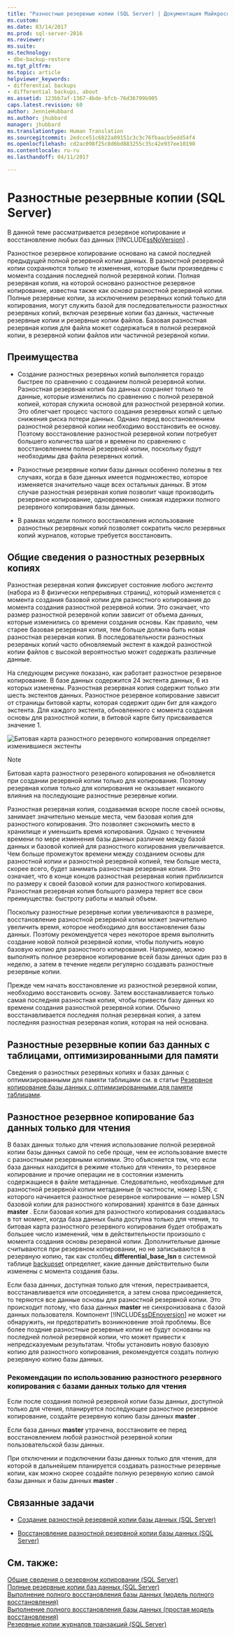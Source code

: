 ```yaml
---
title: "Разностные резервные копии (SQL Server) | Документация Майкрософт"
ms.custom: 
ms.date: 03/14/2017
ms.prod: sql-server-2016
ms.reviewer: 
ms.suite: 
ms.technology:
- dbe-backup-restore
ms.tgt_pltfrm: 
ms.topic: article
helpviewer_keywords:
- differential backups
- differential backups, about
ms.assetid: 123bb7af-1367-4bde-bfcb-76d36799b905
caps.latest.revision: 60
author: JennieHubbard
ms.author: jhubbard
manager: jhubbard
ms.translationtype: Human Translation
ms.sourcegitcommit: 2edcce51c6822a89151c3c3c76fbaacb5edd54f4
ms.openlocfilehash: cd2ac098f25c8d6bd883255c35c42e937ee10190
ms.contentlocale: ru-ru
ms.lasthandoff: 04/11/2017

---
```

# <a name="differential-backups-sql-server"></a>Разностные резервные копии (SQL Server)
  В данной теме рассматривается резервное копирование и восстановление любых баз данных [!INCLUDE[ssNoVersion](../../includes/ssnoversion-md.md)] .  
  
 Разностное резервное копирование основано на самой последней предыдущей полной резервной копии данных. В разностной резервной копии сохраняются только те изменения, которые были произведены с момента создания последней полной резервной копии. Полная резервная копия, на которой основано разностное резервное копирование, известна также как *основа* разностной резервной копии. Полные резервные копии, за исключением резервных копий только для копирования, могут служить базой для последовательности разностных резервных копий, включая резервные копии баз данных, частичные резервные копии и резервные копии файлов. Базовая разностная резервная копия для файла может содержаться в полной резервной копии, в резервной копии файлов или частичной резервной копии.  
  
  
##  <a name="Benefits"></a> Преимущества  
  
-   Создание разностных резервных копий выполняется гораздо быстрее по сравнению с созданием полной резервной копии. Разностная резервная копия баз данных сохраняет только те данные, которые изменились по сравнению с полной резервной копией, которая служила основой для разностной резервной копии. Это облегчает процесс частого создания резервных копий с целью снижения риска потери данных. Однако перед восстановлением разностной резервной копии необходимо восстановить ее основу. Поэтому восстановление разностной резервной копии потребует большего количества шагов и времени по сравнению с восстановлением полной резервной копии, поскольку будут необходимы два файла резервных копий.  
  
-   Разностные резервные копии базы данных особенно полезны в тех случаях, когда в базе данных имеется подмножество, которое изменяется значительно чаще всех остальных данных. В этом случае разностная резервная копия позволит чаще производить резервное копирование, одновременно снижая издержки полного резервного копирования базы данных.  
  
-   В рамках модели полного восстановления использование разностных резервных копий позволяет сократить число резервных копий журналов, которые требуется восстановить.  
  
##  <a name="Overview"></a> Общие сведения о разностных резервных копиях  
 Разностная резервная копия фиксирует состояние любого *экстента* (набора из 8 физически непрерывных страниц), который изменяется с момента создания базовой копии для разностного копирования до момента создания разностной резервной копии. Это означает, что размер разностной резервной копии зависит от объема данных, которые изменились со времени создания основы. Как правило, чем старее базовая резервная копия, тем больше должна быть новая разностная резервная копия. В последовательности разностных резервных копий часто обновляемый экстент в каждой разностной копии файлов с высокой вероятностью может содержать различные данные.  
  
 На следующем рисунке показано, как работает разностное резервное копирование. В базе данных содержится 24 экстента данных, 6 из которых изменены. Разностная резервная копия содержит только эти шесть экстентов данных. Разностное резервное копирование зависит от страницы битовой карты, которая содержит один бит для каждого экстента. Для каждого экстента, обновленного с момента создания основы для разностной копии, в битовой карте биту присваивается значение 1.  
  
 ![Битовая карта разностного резервного копирования определяет изменившиеся экстенты](../../relational-databases/backup-restore/media/bnr-how-diff-backups-work.gif "Битовая карта разностного резервного копирования определяет изменившиеся экстенты")  
  
> [!NOTE]  
>  Битовая карта разностного резервного копирования не обновляется при создании резервной копии только для копирования. Поэтому резервная копия только для копирования не оказывает никакого влияния на последующие разностные резервные копии.  
  
 Разностная резервная копия, создаваемая вскоре после своей основы, занимает значительно меньше места, чем базовая копия для разностного копирования. Это позволяет сэкономить место в хранилище и уменьшить время копирования. Однако с течением времени по мере изменения базы данных различие между базой данных и базовой копией для разностного копирования увеличивается. Чем больше промежуток времени между созданием основы для разностной копии и разностной резервной копией, тем больше места, скорее всего, будет занимать разностная резервная копия. Это означает, что в конце концов разностная резервная копия приблизится по размеру к своей базовой копии для разностного копирования. Разностная резервная копия большого размера теряет все свои преимущества: быстроту работы и малый объем.  
  
 Поскольку разностные резервные копии увеличиваются в размере, восстановление разностной резервной копии может значительно увеличить время, которое необходимо для восстановления базы данных. Поэтому рекомендуется через некоторое время выполнить создание новой полной резервной копии, чтобы получить новую базовую копию для разностного копирования. Например, можно выполнять полное резервное копирование всей базы данных один раз в неделю, а затем в течение недели регулярно создавать разностные резервные копии.  
  
 Прежде чем начать восстановление из разностной резервной копии, необходимо восстановить основу. Затем восстанавливается только самая последняя разностная копия, чтобы привести базу данных ко времени создания разностной резервной копии. Обычно восстанавливается последняя полная резервная копия, а затем последняя разностная резервная копия, которая на ней основана.  
  
## <a name="differential-backups-of-databases-with-memory-optimized-tables"></a>Разностные резервные копии баз данных с таблицами, оптимизированными для памяти  
 Сведения о разностных резервных копиях и базах данных с оптимизированными для памяти таблицами см. в статье [Резервное копирование базы данных с оптимизированными для памяти таблицами](../../relational-databases/in-memory-oltp/backing-up-a-database-with-memory-optimized-tables.md).  
  
##  <a name="ReadOnlyDbs"></a> Разностное резервное копирование баз данных только для чтения  
 В базах данных только для чтения использование полной резервной копии базы данных самой по себе проще, чем ее использование вместе с разностными резервными копиями. Это объясняется тем, что если база данных находится в режиме «только для чтения», то резервное копирование и прочие операции не в состоянии изменить содержащиеся в файле метаданные. Следовательно, необходимые для разностной резервной копии метаданные (в частности, номер LSN, с которого начинается разностное резервное копирование — номер LSN базовой копии для разностного копирования) хранятся в базе данных **master** . Если базовая копия для разностного копирования создавалась в тот момент, когда база данных была доступна только для чтения, то битовая карта разностного резервного копирования будет отображать большее число изменений, чем в действительности произошло с момента создания основы резервной копии. Дополнительные данные считываются при резервном копировании, но не записываются в резервную копию, так как столбец **differential_base_lsn** в системной таблице [backupset](../../relational-databases/system-tables/backupset-transact-sql.md) определяет, какие данные действительно были изменены с момента создания базы.  
  
 Если база данных, доступная только для чтения, перестраивается, восстанавливается или отсоединяется, а затем снова присоединяется, то теряются все данные основы для разностной резервной копии. Это происходит потому, что база данных **master** не синхронизована с базой данных пользователя. Компонент [!INCLUDE[ssDEnoversion](../../includes/ssdenoversion-md.md)] не может ни обнаружить, ни предотвратить возникновение этой проблемы. Все более поздние разностные резервные копии не будут основаны на последней полной резервной копии, что может привести к непредсказуемым результатам. Чтобы установить новую базовую копию для разностного копирования, рекомендуется создать полную резервную копию базы данных.  
  
### <a name="best-practices-for-using-differential-backups-with-a-read-only-database"></a>Рекомендации по использованию разностного резервного копирования с базами данных только для чтения  
 Если после создания полной резервной копии базы данных, доступной только для чтения, планируется последующее разностное резервное копирование, создайте резервную копию базы данных **master** .  
  
 Если база данных **master** утрачена, восстановите ее перед восстановлением любой разностной резервной копии пользовательской базы данных.  
  
 При отключении и подключении базы данных только для чтения, для которой в дальнейшем планируется создавать разностные резервные копии, как можно скорее создайте полную резервную копию самой базы данных и базы данных **master** .  
  
##  <a name="RelatedTasks"></a> Связанные задачи  
  
-   [Создание разностной резервной копии базы данных (SQL Server)](../../relational-databases/backup-restore/create-a-differential-database-backup-sql-server.md)  
  
-   [Восстановление разностной резервной копии базы данных (SQL Server)](../../relational-databases/backup-restore/restore-a-differential-database-backup-sql-server.md)  
  
  
## <a name="see-also"></a>См. также:  
 [Общие сведения о резервном копировании (SQL Server)](../../relational-databases/backup-restore/backup-overview-sql-server.md)   
 [Полные резервные копии баз данных (SQL Server)](../../relational-databases/backup-restore/full-database-backups-sql-server.md)   
 [Выполнение полного восстановления базы данных (модель полного восстановления)](../../relational-databases/backup-restore/complete-database-restores-full-recovery-model.md)   
 [Выполнение полного восстановления базы данных (простая модель восстановления)](../../relational-databases/backup-restore/complete-database-restores-simple-recovery-model.md)   
 [Резервные копии журналов транзакций (SQL Server)](../../relational-databases/backup-restore/transaction-log-backups-sql-server.md)  
  
  
